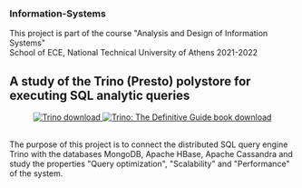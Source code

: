 ### Information-Systems
This project is part of the course "Analysis and Design of Information Systems" <br>
School of ECE, National Technical University of Athens 2021-2022

## A study of the Trino (Presto) polystore for executing SQL analytic queries
</p>
<p align="center">
   <a href="https://trino.io/download.html">
       <img src="https://img.shields.io/maven-central/v/io.trino/trino-server.svg?label=Trino" alt="Trino download" />
   </a>
   <a href="https://trino.io/trino-the-definitive-guide.html">
       <img src="https://img.shields.io/badge/Trino%3A%20The%20Definitive%20Guide-download-brightgreen" alt="Trino: The Definitive Guide book download" />
   </a>
</p>
<br>
The purpose of this project is to connect the distributed SQL query engine Trino with the databases MongoDB, Apache HBase, Apache Cassandra and study the properties "Query optimization", "Scalability" and "Performance" of the system. 


